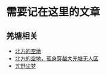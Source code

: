 # 需要记在这里的文章

## 羌塘相关

- [北方的空地](http://www.ruanyifeng.com/blog/2017/12/qiang-tang.html)
- [北方的空地，孤身穿越大羌塘无人区](http://bbs.8264.com/thread-512349-1-1.html)
- [艽野尘梦](https://book.douban.com/subject/1130367/)
